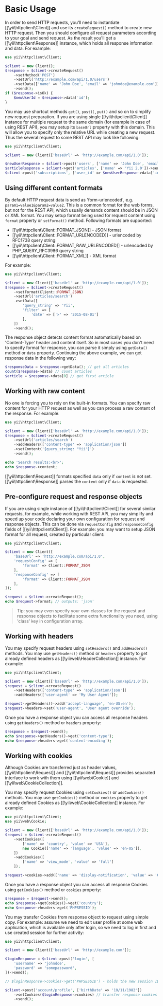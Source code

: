 Basic Usage
===========

In order to send HTTP requests, you'll need to instantiate [[\yii\httpclient\Client]] and use its
`createRequest()` method to create new HTTP request. Then you should configure all request parameters
according to your goal and send request. As the result you'll get a [[\yii\httpclient\Response]] instance,
which holds all response information and data.
For example:

```php
use yii\httpclient\Client;

$client = new Client();
$response = $client->createRequest()
    ->setMethod('POST')
    ->setUrl('http://example.com/api/1.0/users')
    ->setData(['name' => 'John Doe', 'email' => 'johndoe@example.com'])
    ->send();
if ($response->isOk) {
    $newUserId = $response->data['id'];
}
```

You may use shortcut methods `get()`, `post()`, `put()` and so on to simplify new request preparation.
If you are using single [[\yii\httpclient\Client]] instance for multiple request to the same domain (for
example in case of using REST API), you may setup its `baseUrl` property with this domain. This will
allow you to specify only the relative URL while creating a new request.
Thus the several request to some REST API may look like following:

```php
use yii\httpclient\Client;

$client = new Client(['baseUrl' => 'http://example.com/api/1.0']);

$newUserResponse = $client->post('users', ['name' => 'John Doe', 'email' => 'johndoe@example.com'])->send();
$articleResponse = $client->get('articles', ['name' => 'Yii 2.0'])->send();
$client->post('subscriptions', ['user_id' => $newUserResponse->data['id'], 'article_id' => $articleResponse->data['id']])->send();
```


## Using different content formats

By default HTTP request data is send as 'form-urlencoded', e.g. `param1=value1&param2=value2`.
This is a common format for the web forms, but not for the REST API, which usually demands content
should be in JSON or XML format. You may setup format being used for request content using `format`
property or `setFormat()` method.
Following formats are supported:

 - [[\yii\httpclient\Client::FORMAT_JSON]] - JSON format
 - [[\yii\httpclient\Client::FORMAT_URLENCODED]] - urlencoded by RFC1738 query string
 - [[\yii\httpclient\Client::FORMAT_RAW_URLENCODED]] - urlencoded by PHP_QUERY_RFC3986 query string
 - [[\yii\httpclient\Client::FORMAT_XML]] - XML format

For example:

```php
use yii\httpclient\Client;

$client = new Client(['baseUrl' => 'http://example.com/api/1.0']);
$response = $client->createRequest()
    ->setFormat(Client::FORMAT_JSON)
    ->setUrl('articles/search')
    ->setData([
        'query_string' => 'Yii',
        'filter' => [
            'date' => ['>' => '2015-08-01']
        ],
    ])
    ->send();
```

The response object detects content format automatically based on 'Content-Type' header and content itself.
So in most cases you don't need to specify format for response, you can parse it simply using `getData()`
method or `data` property. Continuing the above example, we can get response data in the following way:

```php
$responseData = $response->getData(); // get all articles
count($response->data) // count articles
$article = $response->data[0] // get first article
```


## Working with raw content

No one is forcing you to rely on the built-in formats. You can specify raw content for your HTTP request
as well as you can process a raw content of the response. For example:

```php
use yii\httpclient\Client;

$client = new Client(['baseUrl' => 'http://example.com/api/1.0']);
$response = $client->createRequest()
    ->setUrl('articles/search')
    ->addHeaders(['content-type' => 'application/json'])
    ->setContent('{query_string: "Yii"}')
    ->send();

echo 'Search results:<br>';
echo $response->content;
```

[[\yii\httpclient\Request]] formats specified `data` only if `content` is not set.
[[\yii\httpclient\Response]] parses the `content` only if `data` is requested.


## Pre-configure request and response objects

If you are using single instance of [[\yii\httpclient\Client]] for several similar requests,
for example, while working with REST API, you may simplify and speed up your code declaring
your own configuration for request and response objects. This can be done via `requestConfig`
and `responseConfig` fields of [[\yii\httpclient\Client]].
For example: you may want to setup JSON format for all request, created by particular client:

```php
use yii\httpclient\Client;

$client = new Client([
    'baseUrl' => 'http://example.com/api/1.0',
    'requestConfig' => [
        'format' => Client::FORMAT_JSON
    ],
    'responseConfig' => [
        'format' => Client::FORMAT_JSON
    ],
]);

$request = $client->createRequest();
echo $request->format; // outputs: 'json'
```

> Tip: you may even specify your own classes for the request and response objects to facilitate
  some extra functionality you need, using 'class' key in configuration array.


## Working with headers

You may specify request headers using `setHeaders()` and `addHeaders()` methods.
You may use `getHeaders()` method or `headers` property to get already defined headers as
[[\yii\web\HeaderCollection]] instance. For example:

```php
use yii\httpclient\Client;

$client = new Client(['baseUrl' => 'http://example.com/api/1.0']);
$request = $client->createRequest()
    ->setHeaders(['content-type' => 'application/json'])
    ->addHeaders(['user-agent' => 'My User Agent']);

$request->getHeaders()->add('accept-language', 'en-US;en');
$request->headers->set('user-agent', 'User agent override');
```

Once you have a response object you can access all response headers using `getHeaders()` method
or `headers` property:

```php
$response = $request->send();
echo $response->getHeaders()->get('content-type');
echo $response->headers->get('content-encoding');
```


## Working with cookies

Although Cookies are transferred just as header values, [[\yii\httpclient\Request]] and [[\yii\httpclient\Request]]
provides separated interface to work with them using [[\yii\web\Cookie]] and [[\yii\web\CookieCollection]].

You may specify request Cookies using `setCookies()` or `addCookies()` methods.
You may use `getCookies()` method or `cookies` property to get already defined Cookies as
[[\yii\web\CookieCollection]] instance. For example:

```php
use yii\httpclient\Client;
use yii\web\Cookie;

$client = new Client(['baseUrl' => 'http://example.com/api/1.0']);
$request = $client->createRequest()
    ->setCookies([
        ['name' => 'country', 'value' => 'USA'],
        new Cookie(['name' => 'language', 'value' => 'en-US']),
    ])
    ->addCookies([
        ['name' => 'view_mode', 'value' => 'full']
    ]);

$request->cookies->add(['name' => 'display-notification', 'value' => '0']);
```

Once you have a response object you can access all response Cookies using `getCookies()` method
or `cookies` property:

```php
$response = $request->send();
echo $response->getCookies()->get('country');
echo $response->headers->get('PHPSESSID');
```

You may transfer Cookies from response object to request using simple copy.
For example: assume we need to edit user profile at some web application, which is available only
after login, so we need to log in first and use created session for further activity:

```php
use yii\httpclient\Client;

$client = new Client(['baseUrl' => 'http://example.com']);

$loginResponse = $client->post('login', [
    'username' => 'johndoe',
    'password' => 'somepassword',
])->send();

// $loginResponse->cookies->get('PHPSESSID') - holds the new session ID

$client->post('account/profile', ['birthDate' => '10/11/1982'])
    ->setCookies($loginResponse->cookies) // transfer response cookies to request
    ->send();
```
